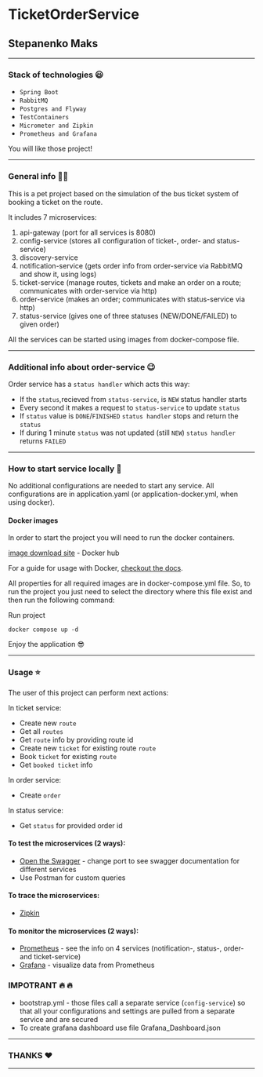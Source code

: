 # TicketOrderService 
## Stepanenko Maks 
---
### Stack of technologies :smiley:

- `Spring Boot` 
- `RabbitMQ`
- `Postgres and Flyway`
- `TestContainers`
- `Micrometer and Zipkin`
- `Prometheus and Grafana`

You will like those project!

---
### General info :man_student:
This is a pet project based on the simulation of the bus ticket system of booking a ticket on the route.

It includes 7 microservices:
1. api-gateway (port for all services is 8080)
2. config-service (stores all configuration of ticket-, order- and status-service)
3. discovery-service 
4. notification-service (gets order info from order-service via RabbitMQ and show it, using logs)
5. ticket-service (manage routes, tickets and make an order on a route; communicates with order-service via http)
6. order-service (makes an order; communicates with status-service via http)
7. status-service (gives one of three statuses (NEW/DONE/FAILED) to given order)

All the services can be started using images from docker-compose file.

---
### Additional info about order-service :wink:
Order service has a `status handler` which acts this way:
- If the `status`,recieved from `status-service`, is `NEW` status handler starts
- Every second it makes a request to `status-service` to update `status`
- If `status` value is `DONE`/`FINISHED` `status handler` stops and return the `status`
- If during 1 minute `status` was not updated (still `NEW`) `status handler` returns `FAILED`

---
### How to start service locally :construction_worker:

No additional configurations are needed to start any service. All configurations are in application.yaml (or application-docker.yml, when using docker).

#### Docker images

In order to start the project you will need to run the docker containers. 

[image download site](https://hub.docker.com) - Docker hub

For a guide for usage with Docker, [checkout the docs](https://github.com/maildev/maildev/blob/master/docs/docker.md).

All properties for all required images are in docker-compose.yml file. So, to run the project you just need to select the directory where this file exist and then run the following command:

Run project
````
docker compose up -d
````
Enjoy the application :sunglasses:

---
### Usage :star:
The user of this project can perform next actions:

In ticket service:
- Create new `route`
- Get all `routes`
- Get `route` info by providing route id
- Create new `ticket` for existing route `route`
- Book `ticket` for existing `route`
- Get `booked ticket` info

In order service:
- Create `order`

In status service:
- Get `status` for provided order id

#### To test the microservices (2 ways):
- [Open the Swagger](http://localhost:8083/swagger-ui/index.html) - change port to see swagger documentation for different services 
- Use Postman for custom queries

#### To trace the microservices:
- [Zipkin](http://localhost:9411)

#### To monitor the microservices (2 ways):
- [Prometheus](http://localhost:9090) - see the info on 4 services (notification-, status-, order- and ticket-service)
- [Grafana](http://localhost:3000) - visualize data from Prometheus

### IMPOTRANT :fire: :fire:
- bootstrap.yml - those files call a separate service (`config-service`)
 so that all your configurations and settings are pulled from a separate service and are secured  
- To create grafana dashboard use file Grafana_Dashboard.json

---
### THANKS :heart:
---
